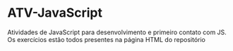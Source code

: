 # ATV-JavaScript
Atividades de JavaScript para desenvolvimento e primeiro contato com JS.
Os exercícios estão todos presentes na página HTML do repositório

